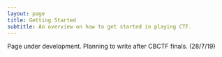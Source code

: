 ```yaml
---
layout: page
title: Getting Started
subtitle: An overview on how to get started in playing CTF.
---
```


Page under development. Planning to write after CBCTF finals. (28/7/19)

